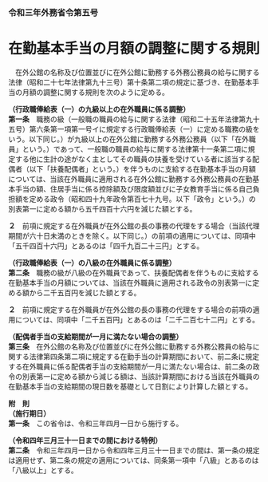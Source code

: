 ### 令和三年外務省令第五号  
# 在勤基本手当の月額の調整に関する規則  
　在外公館の名称及び位置並びに在外公館に勤務する外務公務員の給与に関する法律（昭和二十七年法律第九十三号）第十条第二項の規定に基づき、在勤基本手当の月額の調整に関する規則を次のように定める。  
  
**（行政職俸給表（一）の九級以上の在外職員に係る調整）**  
**第一条**　職務の級（一般職の職員の給与に関する法律（昭和二十五年法律第九十五号）第六条第一項第一号イに規定する行政職俸給表（一）に定める職務の級をいう。以下同じ。）が九級以上の在外公館に勤務する外務公務員（以下「在外職員」という。）であって、一般職の職員の給与に関する法律第十一条第二項に規定する他に生計の途がなく主としてその職員の扶養を受けている者に該当する配偶者（以下「扶養配偶者」という。）を伴うものに支給する在勤基本手当の月額については、当該在外職員に適用される在外公館に勤務する外務公務員の在勤基本手当の額、住居手当に係る控除額及び限度額並びに子女教育手当に係る自己負担額を定める政令（昭和四十九年政令第百七十九号。以下「政令」という。）の別表第一に定める額から五千四百十六円を減じた額とする。  
  
**２**　前項に規定する在外職員が在外公館の長の事務の代理をする場合（当該代理期間が六十日未満のときを除く。以下同じ。）の前項の適用については、同項中「五千四百十六円」とあるのは「四千九百二十三円」とする。  
  
**（行政職俸給表（一）の八級の在外職員に係る調整）**  
**第二条**　職務の級が八級の在外職員であって、扶養配偶者を伴うものに支給する在勤基本手当の月額については、当該在外職員に適用される政令の別表第一に定める額から二千五百円を減じた額とする。  
  
**２**　前項に規定する在外職員が在外公館の長の事務の代理をする場合の前項の適用については、同項中「二千五百円」とあるのは「二千二百七十二円」とする。  
  
**（配偶者手当の支給期間が一月に満たない場合の調整）**  
**第三条**　在外公館の名称及び位置並びに在外公館に勤務する外務公務員の給与に関する法律第四条第二項に規定する在勤手当の計算期間において、前二条に規定する在外職員に係る配偶者手当の支給期間が一月に満たない場合は、前二条の政令の別表第一に定める額から減じる額は、当該計算期間における当該在外職員の在勤基本手当の支給期間の現日数を基礎として日割により計算した額とする。  
  
**附　則**  
**（施行期日）**  
**第一条**　この省令は、令和三年四月一日から施行する。  
  
**（令和四年三月三十一日までの間における特例）**  
**第二条**　令和三年四月一日から令和四年三月三十一日までの間は、第一条の規定は適用せず、第二条の規定の適用については、同条第一項中「八級」とあるのは「八級以上」とする。  
  
